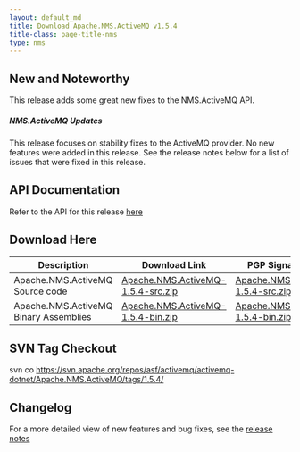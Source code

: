 ```yaml
---
layout: default_md
title: Download Apache.NMS.ActiveMQ v1.5.4 
title-class: page-title-nms
type: nms
---
```


New and Noteworthy
------------------

This release adds some great new fixes to the NMS.ActiveMQ API.

##### NMS.ActiveMQ Updates

This release focuses on stability fixes to the ActiveMQ provider. No new features were added in this release. See the release notes below for a list of issues that were fixed in this release.

API Documentation
-----------------

Refer to the API for this release [here](../../../nms-api)

Download Here
-------------

Description|Download Link|PGP Signature File|Version
---|---|---|---
Apache.NMS.ActiveMQ Source code|[Apache.NMS.ActiveMQ-1.5.4-src.zip](http://www.apache.org/dyn/closer.cgi/activemq/apache-nms/1.5.0/Apache.NMS.ActiveMQ-1.5.4-src.zip)|[Apache.NMS.ActiveMQ-1.5.4-src.zip.asc](http://www.apache.org/dyn/closer.cgi/activemq/apache-nms/1.5.0/Apache.NMS.ActiveMQ-1.5.4-src.zip.asc)|1.5.4.2655
Apache.NMS.ActiveMQ Binary Assemblies|[Apache.NMS.ActiveMQ-1.5.4-bin.zip](http://www.apache.org/dyn/closer.cgi/activemq/apache-nms/1.5.0/Apache.NMS.ActiveMQ-1.5.4-bin.zip)|[Apache.NMS.ActiveMQ-1.5.4-bin.zip.asc](http://www.apache.org/dyn/closer.cgi/activemq/apache-nms/1.5.0/Apache.NMS.ActiveMQ-1.5.4-bin.zip.asc)|1.5.4.2655

SVN Tag Checkout
----------------

svn co https://svn.apache.org/repos/asf/activemq/activemq-dotnet/Apache.NMS.ActiveMQ/tags/1.5.4/

Changelog
---------

For a more detailed view of new features and bug fixes, see the [release notes](https://issues.apache.org/jira/secure/ReleaseNote.jspa?projectId=12311201&styleName=Html&version=12319545)


